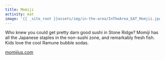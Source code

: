 ```yaml
---
title: Momiji
activity: eat
image: '{{ _site_root }}assets/img/in-the-area/InTheArea_EAT_Momjii.jpg'
---
```

<p>Who knew you could get pretty darn good sushi in Stone Ridge? Momiji has all the Japanese staples in the non-sushi zone,&nbsp;and remarkably fresh fish. Kids love&nbsp;the cool Ramune&nbsp;bubble sodas.</p><p><a href="http://www.yelp.com/biz/momiji-restaurant-stone-ridge" target="_blank">momijius.com</a></p>